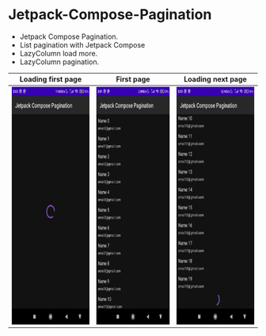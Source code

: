 # Jetpack-Compose-Pagination
- Jetpack Compose Pagination.
- List pagination with Jetpack Compose
- LazyColumn load more.
- LazyColumn pagination.

| Loading first page | First page | Loading next page |
| --------------- | ---------------- | ------------ |
| <img src="screen_01.jpg" height="480" /> | <img src="screen_02.jpg" height="480"> | <img src="screen_03.jpg" height="480"> |
